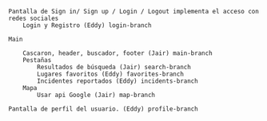 



    Pantalla de Sign in/ Sign up / Login / Logout implementa el acceso con redes sociales
        Login y Registro (Eddy) login-branch

    Main

        Cascaron, header, buscador, footer (Jair) main-branch
        Pestañas
            Resultados de búsqueda (Jair) search-branch
            Lugares favoritos (Eddy) favorites-branch
            Incidentes reportados (Eddy) incidents-branch
        Mapa
            Usar api Google (Jair) map-branch

    Pantalla de perfil del usuario. (Eddy) profile-branch


